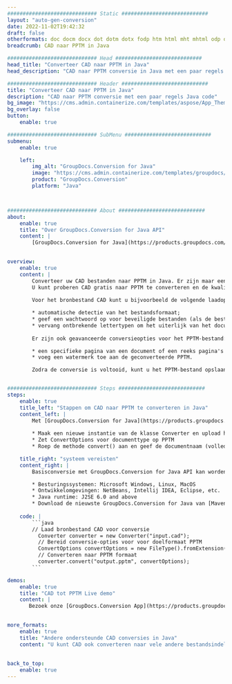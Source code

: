 ```yaml
---
############################# Static ############################
layout: "auto-gen-conversion"
date: 2022-11-02T19:42:32
draft: false
otherformats: doc docm docx dot dotm dotx fodp htm html mht mhtml odp odt otp pot potm potx pps ppsm ppsx ppt pptm pptx rtf
breadcrumb: CAD naar PPTM in Java

############################# Head ############################
head_title: "Converteer CAD naar PPTM in Java"
head_description: "CAD naar PPTM conversie in Java met een paar regels code. Converteer meer dan 160 bestandsindelingen met de GroupDocs-documentconversie-API voor Java"

############################# Header ############################
title: "Converteer CAD naar PPTM in Java"
description: "CAD naar PPTM conversie met een paar regels Java code"
bg_image: "https://cms.admin.containerize.com/templates/aspose/App_Themes/V3/images/bg/header1.png"
bg_overlay: false
button:
    enable: true

############################# SubMenu ############################
submenu:
    enable: true

    left:
        img_alt: "GroupDocs.Conversion for Java"
        image: "https://cms.admin.containerize.com/templates/groupdocs/images/product-logos/90x90-noborder/groupdocs-conversion-java.png"
        product: "GroupDocs.Conversion"
        platform: "Java"



############################# About ############################
about:
    enable: true
    title: "Over GroupDocs.Conversion for Java API"
    content: |
        [GroupDocs.Conversion for Java](https://products.groupdocs.com/conversion/java/) is een geavanceerde conversie-API voor bestandsindelingen voor het converteren tussen populaire afbeeldings- en documentindelingen zoals Microsoft Office, OpenDocument, PDF, HTML, e-mail, CAD. en nog veel meer met slechts een paar regels code. De native API detecteert automatisch de formaten van de originele documenten en biedt veel opties voor het aanpassen van de geconverteerde documenten. Naast de functie om informatie uit een document te extraheren, ondersteunt het standaard ook het cachen van de conversieresultaten naar de lokale schijf. Elk type cacheopslag kan echter worden ondersteund door de juiste interfaces te implementeren - Amazon S3, Dropbox, Google Drive, Windows Azure, Reddis of andere.
    

overview:
    enable: true
    content: |
        Converteer uw CAD bestanden naar PPTM in Java. Er zijn maar een paar regels Java code nodig op elk platform naar keuze, zoals Windows, Linux, macOS.
        U kunt proberen CAD gratis naar PPTM te converteren en de kwaliteit van de conversieresultaten te evalueren. Naast eenvoudige scripts voor bestandsconversie, kunt u meer geavanceerde opties proberen voor het laden van het CAD-bronbestand en het opslaan van de PPTM-uitvoer. 
        
        Voor het bronbestand CAD kunt u bijvoorbeeld de volgende laadopties gebruiken:

        * automatische detectie van het bestandsformaat;
        * geef een wachtwoord op voor beveiligde bestanden (als de bestandsindeling dit ondersteunt);
        * vervang ontbrekende lettertypen om het uiterlijk van het document te behouden.
        
        Er zijn ook geavanceerde conversieopties voor het PPTM-bestand:

        * een specifieke pagina van een document of een reeks pagina's converteren;
        * voeg een watermerk toe aan de geconverteerde PPTM.

        Zodra de conversie is voltooid, kunt u het PPTM-bestand opslaan in uw lokale bestandspad of in opslag van derden, zoals FTP, Amazon S3, Google Drive, Dropbox enz. Let op - om CAD te converteren tot PPTM, hoeft u geen extra software te installeren, zoals MS Office, Open Office, Adobe Acrobat Reader etc.


############################# Steps ############################
steps:
    enable: true
    title_left: "Stappen om CAD naar PPTM te converteren in Java"
    content_left: |
        Met [GroupDocs.Conversion for Java](https://products.groupdocs.com/conversion/java/) kunnen ontwikkelaars het CAD-bestand eenvoudig converteren naar PPTM met een paar regels code.
        
        * Maak een nieuwe instantie van de klasse Converter en upload het bestand CAD met het volledige pad
        * Zet ConvertOptions voor documenttype op PPTM
        * Roep de methode convert() aan en geef de documentnaam (volledig pad) en formaat (PPTM) door als parameter

    title_right: "systeem vereisten"
    content_right: |
        Basisconversie met GroupDocs.Conversion for Java API kan worden gedaan met slechts een paar regels code. Onze API's worden ondersteund op alle belangrijke platforms en besturingssystemen. Voordat u de onderstaande code uitvoert, moet u ervoor zorgen dat de volgende vereisten op uw systeem zijn geïnstalleerd.

        * Besturingssystemen: Microsoft Windows, Linux, MacOS
        * Ontwikkelomgevingen: NetBeans, Intellij IDEA, Eclipse, etc.
        * Java runtime: J2SE 6.0 and above
        * Download de nieuwste GroupDocs.Conversion for Java van [Maven](https://repository.groupdocs.com/webapp/#/artifacts/browse/tree/General/repo/com/groupdocs/groupdocs-conversion)
         
    code: |
        ```java    
        // Laad bronbestand CAD voor conversie
          Converter converter = new Converter("input.cad");
          // Bereid conversie-opties voor voor doelformaat PPTM
          ConvertOptions convertOptions = new FileType().fromExtension("pptm").getConvertOptions();
          // Converteren naar PPTM formaat
          converter.convert("output.pptm", convertOptions);
        ```

demos:
    enable: true
    title: "CAD tot PPTM Live demo"
    content: |
       Bezoek onze [GroupDocs.Conversion App](https://products.groupdocs.app/conversion/family) website en probeer CAD naar PPTM conversie nu. De gratis demo heeft de volgende voordelen:
          

more_formats:
    enable: true
    title: "Andere ondersteunde CAD conversies in Java"
    content: "U kunt CAD ook converteren naar vele andere bestandsindelingen. Zie de lijst hieronder."
       
       
back_to_top:
    enable: true
---
```

